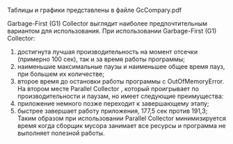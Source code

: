 Таблицы и графики представлены в файле GсСomparу.pdf

Garbage-First (G1) Collector выглядит наиболее предпочтительным вариантом для использования. 
При использовании Garbage-First (G1) Collector:
1)	достигнута лучшая производительность на момент отсечки (примерно 100 сек), так и за время работы программы;
2)	наименьшие максимальные паузы и наименьшее общее время пауз, при большем их количестве;
3)	второе время до остановки работы программы с OutOfMemoryError.
На втором месте Parallel Collector , который проигрывает по производительности и паузам, но имеет следующие преимущества:
1)	приложение немного позже переходит к завершающему этапу;
2)	быстрее завершает работу приложения, 177,5 сек против 191,3;
Таким образом при использовании Parallel Collector минимизируется время когда сборщик мусора занимает все ресурсы и программа не выполняет полезной работы.
